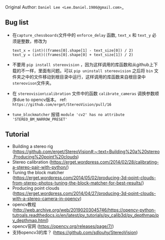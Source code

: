Original Author: `Daniel Lee <Lee.Daniel.1986@gmail.com>`_

## Bug list

- 在`capture_chessboards`文件中的 `enforce_delay` 函数, `text_x` 和 `text_y` 必须是整数，修改为
  
    ```
    text_x = (int)((frames[0].shape[1] - text_size[0]) / 2)
    text_y = (int)((frames[0].shape[0] + text_size[1]) / 2)
    ```

- 不要用 `pip install stereovision` ，因为这样调用的库函数和从github上下载的不一样，里面有问题。可以 `pip uninstall stereovision` 之后将 `bin` 文件夹之中的文件移动到根目录中运行，这样调用的库函数来自根目录中`stereovison`文件夹。

- 在 `stereovision\calibration` 文件中的函数 `calibrate_cameras` 调换参数顺序due to opencv版本。
  ref: `https://github.com/erget/StereoVision/pull/16`

- `tune_blockmatcher` 报错 `module 'cv2' has no attribute 'STEREO_BM_NARROW_PRESET'`

## Tutorial

- Building a stereo rig (https://github.com/erget/StereoVision#:~:text=Building%20a%20stereo,Producing%20point%20clouds)
- Stereo calibration (https://erget.wordpress.com/2014/02/28/calibrating-a-stereo-pair-with-python/)
- Tuning the block matcher (https://erget.wordpress.com/2014/05/02/producing-3d-point-clouds-from-stereo-photos-tuning-the-block-matcher-for-best-results/)
- Producing point clouds (https://erget.wordpress.com/2014/04/27/producing-3d-point-clouds-with-a-stereo-camera-in-opencv)
- opencv教程 (http://web.archive.org/web/20190203045746/https://opencv-python-tutroals.readthedocs.io/en/latest/py_tutorials/py_calib3d/py_depthmap/py_depthmap.html)
- opencv官网 (https://opencv.org/releases/page/7/)
- 支持opencv3的库？ (https://github.com/sdlouhy/StereoVision)